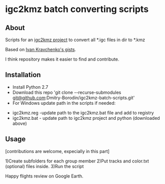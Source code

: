 # igc2kmz batch converting scripts

## About

Scripts for an [igc2kmz project](https://github.com/twpayne/igc2kmz) to convert all *.igc files in dir to *.kmz

Based on [Ivan Kravchenko's gists](https://gist.github.com/Iv).

I think repository makes it easier to find and contribute.

## Installation
* Install Python 2.7
* Download this repo 'git clone --recurse-submodules git@github.com:Dmitry-Borodin/igc2kmz-batch-scripts.git'
* For Windows update path in the scripts if needed:
- igc2kmz.reg -update path to the igc2kmz.bat file and add to registry
- igc2kmz.bat - update path to igc2kmz project and python (downloaded above)


## Usage

[contributions are welcome, expecially in this part]

1)Create subfolders for each group member
2)Put tracks and color.txt (optional) files inside.
3)Run the script

Happy flights review on Google Earth.
